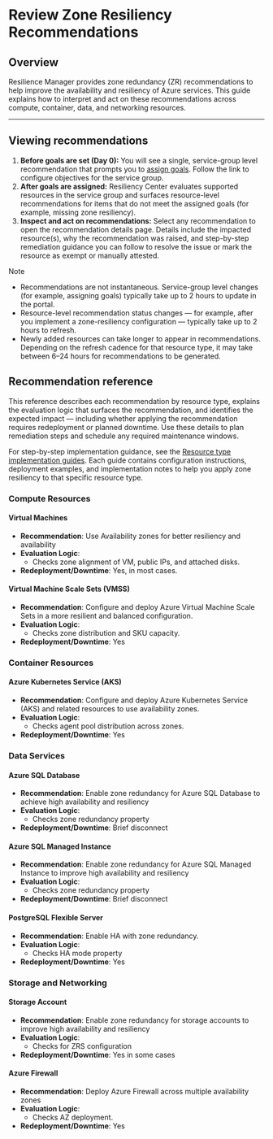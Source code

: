 # Review Zone Resiliency Recommendations

## Overview

Resilience Manager provides zone redundancy (ZR) recommendations to help improve the availability and resiliency of Azure services. This guide explains how to interpret and act on these recommendations across compute, container, data, and networking resources.

---

## Viewing recommendations

1. **Before goals are set (Day 0):** You will see a single, service-group level recommendation that prompts you to [assign goals](AssignGoals.md). Follow the link to configure objectives for the service group.
2. **After goals are assigned:** Resiliency Center evaluates supported resources in the service group and surfaces resource-level recommendations for items that do not meet the assigned goals (for example, missing zone resiliency).
3. **Inspect and act on recommendations:** Select any recommendation to open the recommendation details page. Details include the impacted resource(s), why the recommendation was raised, and step-by-step remediation guidance you can follow to resolve the issue or mark the resource as exempt or manually attested.

> [!NOTE]
>
> - Recommendations are not instantaneous. Service-group level changes (for example, assigning goals) typically take up to 2 hours to update in the portal.
> - Resource-level recommendation status changes — for example, after you implement a zone-resiliency configuration — typically take up to 2 hours to refresh.
> - Newly added resources can take longer to appear in recommendations. Depending on the refresh cadence for that resource type, it may take between 6–24 hours for recommendations to be generated.

## Recommendation reference

This reference describes each recommendation by resource type, explains the evaluation logic that surfaces the recommendation, and identifies the expected impact — including whether applying the recommendation requires redeployment or planned downtime. Use these details to plan remediation steps and schedule any required maintenance windows.

For step-by-step implementation guidance, see the [Resource type implementation guides](./ResourceTypes). Each guide contains configuration instructions, deployment examples, and implementation notes to help you apply zone resiliency to that specific resource type.

### Compute Resources

#### Virtual Machines

- **Recommendation**: Use Availability zones for better resiliency and availability
- **Evaluation Logic**:
  - Checks zone alignment of VM, public IPs, and attached disks.
- **Redeployment/Downtime**: Yes, in most cases.

#### Virtual Machine Scale Sets (VMSS)

- **Recommendation**: Configure and deploy Azure Virtual Machine Scale Sets in a more resilient and balanced configuration.
- **Evaluation Logic**:
  - Checks zone distribution and SKU capacity.
- **Redeployment/Downtime**: Yes

### Container Resources

#### Azure Kubernetes Service (AKS)

- **Recommendation**: Configure and deploy Azure Kubernetes Service (AKS) and related resources to use availability zones.
- **Evaluation Logic**:
  - Checks agent pool distribution across zones.
- **Redeployment/Downtime**: Yes

### Data Services

#### Azure SQL Database

- **Recommendation**: Enable zone redundancy for Azure SQL Database to achieve high availability and resiliency
- **Evaluation Logic**:
  - Checks zone redundancy property
- **Redeployment/Downtime**: Brief disconnect

#### Azure SQL Managed Instance

- **Recommendation**: Enable zone redundancy for Azure SQL Managed Instance to improve high availability and resiliency
- **Evaluation Logic**:
  - Checks zone redundancy property
- **Redeployment/Downtime**: Brief disconnect

#### PostgreSQL Flexible Server

- **Recommendation**: Enable HA with zone redundancy.
- **Evaluation Logic**:
  - Checks HA mode property
- **Redeployment/Downtime**: Yes

### Storage and Networking

#### Storage Account

- **Recommendation**: Enable zone redundancy for storage accounts to improve high availability and resiliency
- **Evaluation Logic**:
  - Checks for ZRS configuration
- **Redeployment/Downtime**: Yes in some cases

#### Azure Firewall

- **Recommendation**: Deploy Azure Firewall across multiple availability zones
- **Evaluation Logic**:
  - Checks AZ deployment.
- **Redeployment/Downtime**: Yes